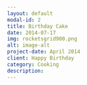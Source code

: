 ```yaml
---
layout: default
modal-id: 2
title: Birthday Cake
date: 2014-07-17
img: rocketsgrid900.png
alt: image-alt
project-date: April 2014
client: Happy Birthday
category: Cooking
description:
---
```

